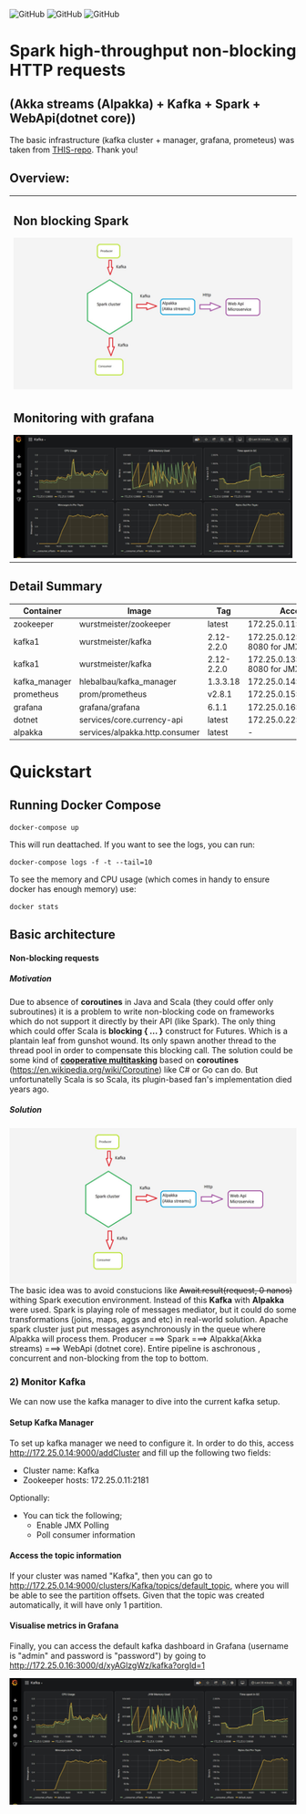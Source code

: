 ![GitHub](https://img.shields.io/badge/Release-PROD-green.svg)
![GitHub](https://img.shields.io/badge/Version-0.0.1-lightgrey.svg)
![GitHub](https://img.shields.io/badge/License-MIT-blue.svg)

# Spark high-throughput non-blocking HTTP requests 

## (Akka streams (Alpakka) + Kafka + Spark + WebApi(dotnet core))
The basic infrastructure (kafka cluster + manager, grafana, prometeus) was taken from [THIS-repo](https://github.com/EthicalML/kafka-spark-streaming-zeppelin-docker). Thank you!

## Overview:

<table>
<tr>
<td style="width: 100%">
<h2>Non blocking Spark</h2>
<img src="images/idea.jpg" alt="">
</td>
</tr>
<tr>
<td style="width: 100%">
<h2>Monitoring with grafana</h2>
<img src="images/grafanakafka.jpg" alt="">
</td>
</tr>
</table>

## Detail Summary

| Container | Image | Tag | Accessible | 
|-|-|-|-|
| zookeeper | wurstmeister/zookeeper | latest | 172.25.0.11:2181 |
| kafka1 | wurstmeister/kafka | 2.12-2.2.0 | 172.25.0.12:9092 (port 8080 for JMX metrics) |
| kafka1 | wurstmeister/kafka | 2.12-2.2.0 | 172.25.0.13:9092 (port 8080 for JMX metrics) |
| kafka_manager | hlebalbau/kafka_manager | 1.3.3.18 | 172.25.0.14:9000 |
| prometheus | prom/prometheus | v2.8.1 | 172.25.0.15:9090 |
| grafana | grafana/grafana | 6.1.1 | 172.25.0.16:3000 |
| dotnet | services/core.currency-api | latest | 172.25.0.22:9000/currency |
| alpakka | services/alpakka.http.consumer | latest | - |

# Quickstart


## Running Docker Compose


```
docker-compose up
```

This will run deattached. If you want to see the logs, you can run:

```
docker-compose logs -f -t --tail=10
```

To see the memory and CPU usage (which comes in handy to ensure docker has enough memory) use:

```
docker stats
```

## Basic architecture

#### Non-blocking requests

##### Motivation
Due to absence of **coroutines** in Java and Scala (they could offer only subroutines) it is a problem to write non-blocking code on frameworks which do not support it directly by their API (like Spark).
The only thing which could offer Scala is **blocking { ... }** construct for Futures. Which is a plantain leaf from gunshot wound. Its only spawn another thread to the thread pool in order to compensate this blocking call.
The solution could be some kind of [**cooperative multitasking**](https://en.wikipedia.org/wiki/Cooperative_multitasking) based on **coroutines** (https://en.wikipedia.org/wiki/Coroutine) like C# or Go can do. But unfortunatelly Scala is so Scala, its plugin-based fan's implementation died years ago.    

##### Solution
![](images/idea.jpg)
The basic idea was to avoid constucions like ~~Await.result(request, 0 nanos)~~ withing Spark execution environment. Instead of this **Kafka** with **Alpakka** were used.
Spark is playing role of messages mediator, but it could do some transformations (joins, maps, aggs and etc) in real-world solution.
Apache spark cluster just put messages asynchronously in the queue where Alpakka will process them.
Producer ===> Spark ===> Alpakka(Akka streams) ===> WebApi (dotnet core).
Entire pipeline is aschronous , concurrent and non-blocking from the top to bottom.


### 2) Monitor Kafka

We can now use the kafka manager to dive into the current kafka setup.

#### Setup Kafka Manager

To set up kafka manager we need to configure it. In order to do this, access http://172.25.0.14:9000/addCluster and fill up the following two fields:

* Cluster name: Kafka
* Zookeeper hosts: 172.25.0.11:2181

Optionally:
* You can tick the following;
    * Enable JMX Polling
    * Poll consumer information

#### Access the topic information

If your cluster was named "Kafka", then you can go to http://172.25.0.14:9000/clusters/Kafka/topics/default_topic, where you will be able to see the partition offsets. Given that the topic was created automatically, it will have only 1 partition.


#### Visualise metrics in Grafana

Finally, you can access the default kafka dashboard in Grafana (username is "admin" and password is "password") by going to http://172.25.0.16:3000/d/xyAGlzgWz/kafka?orgId=1

![](images/grafanakafka.jpg)